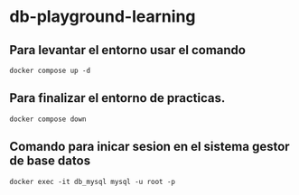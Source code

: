 # db-playground-learning

## Para levantar el entorno usar el comando
```shell
docker compose up -d
```

## Para finalizar el entorno de practicas.
```shell
docker compose down
```

## Comando para inicar sesion en el sistema gestor de base datos

```shell
docker exec -it db_mysql mysql -u root -p
```

